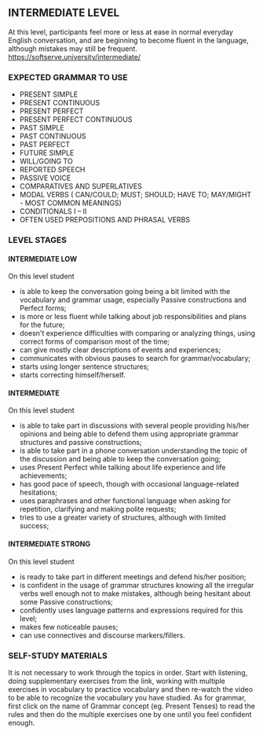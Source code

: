 ## INTERMEDIATE LEVEL
At this level, participants feel more or less at ease in normal everyday English conversation, and are beginning to become fluent in the language, although mistakes may still be frequent.
https://softserve.university/intermediate/
### EXPECTED GRAMMAR TO USE
- PRESENT SIMPLE
- PRESENT CONTINUOUS
- PRESENT PERFECT
- PRESENT PERFECT CONTINUOUS
- PAST SIMPLE
- PAST CONTINUOUS
- PAST PERFECT
- FUTURE SIMPLE
- WILL/GOING TO
- REPORTED SPEECH
- PASSIVE VOICE
- COMPARATIVES AND SUPERLATIVES
- MODAL VERBS ( CAN/COULD; MUST; SHOULD; HAVE TO; MAY/MIGHT - MOST COMMON MEANINGS)
- CONDITIONALS I – II
- OFTEN USED PREPOSITIONS AND PHRASAL VERBS
### LEVEL STAGES
#### INTERMEDIATE LOW
On this level student
- is able to keep the conversation going being a bit limited with the vocabulary and grammar usage, especially Passive constructions and Perfect forms;
- is more or less fluent while talking about job responsibilities and plans for the future;
- doesn't experience difficulties with comparing or analyzing things, using correct forms of comparison most of the time;
- can give mostly clear descriptions of events and experiences;
- communicates with obvious pauses to search for grammar/vocabulary;
- starts using longer sentence structures;
- starts correcting himself/herself.
#### INTERMEDIATE
On this level student
- is able to take part in discussions with several people providing his/her opinions and being able to defend them using appropriate grammar structures and passive constructions;
- is able to take part in a phone conversation understanding the topic of the discussion and being able to keep the conversation going;
- uses Present Perfect while talking about life experience and life achievements;
- has good pace of speech, though with occasional language-related hesitations;
- uses paraphrases and other functional language when asking for repetition, clarifying and making polite requests;
- tries to use a greater variety of structures, although with limited success;
#### INTERMEDIATE STRONG
On this level student
- is ready to take part in different meetings and defend his/her position;
- is confident in the usage of grammar structures knowing all the irregular verbs well enough not to make mistakes, although being hesitant about some Passive constructions;
- confidently uses language patterns and expressions required for this level;
- makes few noticeable pauses;
- can use connectives and discourse markers/fillers.
### SELF-STUDY MATERIALS
It is not necessary to work through the topics in order.
Start with listening, doing supplementary exercises from the link, working with multiple exercises in vocabulary to practice vocabulary and then re-watch the video to be able to recognize the vocabulary you have studied.
As for grammar, first click on the name of Grammar concept (eg. Present Tenses) to read the rules and then do the multiple exercises one by one until you feel confident enough. 
